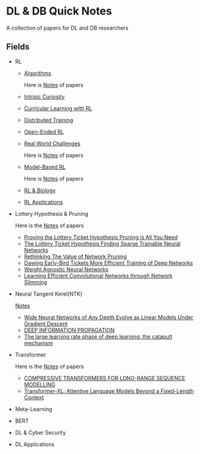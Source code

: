 # DL & DB Quick Notes
A collection of papers for DL and DB researchers

## Fields
- RL
  - [Algorithms](RL/rl_algos)

    Here is [Notes](RL/rl_algos/readme.md) of papers
  - [Intrisic Curiosity](RL/curiosity)
  - [Curricular Learning with RL](RL/curricular_learning_with_rl)
  - [Distributed Training](RL/distributed)
  - [Open-Ended RL](RL/open_ended)
  - [Real World Challenges](RL/real-world_challenge)

    Here is [Notes](RL/real-world_challenge/readme.md) of papers
  - [Model-Based RL](RL/model-based)

    Here is [Notes](RL/model-based/readme.md) of papers
  - [RL & Biology](RL/biology)
  - [RL Applications](RL/applications)
  
- Lottery Hypothesis & Pruning
  
  Here is the [Notes](lottery_hypothesis_and_pruning/readme.md) of papers

  - [Proving the Lottery Ticket Hypothesis Pruning is All You Need](lottery_hypothesis_and_pruning/Proving_the_Lottery_Ticket_Hypothesis_Pruning_is_All_You_Need.pdf)
  - [The Lottery Ticket Hypothesis Finding Sparse Trainable Neural Networks](lottery_hypothesis_and_pruning/THE_LOTTERY_TICKET_HYPOTHESIS_FINDING_SPARSE_TRAINABLE_NEURAL_NETWORKS.pdf)
  - [Rethinking The Value of Network Pruning](lottery_hypothesis_and_pruning/RETHINKING_THE_VALUE_OF_NETWORK_PRUNING.pdf)
  - [Dawing Early-Bird Tickets More Efficient Training of Deep Networks](lottery_hypothesis_and_pruning/DRAWING_EARLY-BIRD_TICKETS_TOWARDS_MORE_EFFICIENT_TRAINING_OF_DEEP_NETWORKS.pdf)
  - [Weight Agnostic Neural Networks](lottery_hypothesis_and_pruning/Weight_Agnostic_Neural_Networks.pdf)
  - [Learning Efficient Convolutional Networks through Network Slimming](lottery_hypothesis_and_pruning/Learning_Efficient_Convolutional_Networks_through_Network_Slimming.pdf)
- Neural Tangent Kerel(NTK)
  
  [Notes](./ntk/readme.md)

  - [Wide Neural Networks of Any Depth Evolve as Linear Models Under Gradient Descent](ntk/Wide%20Neural%20Networks%20of%20Any%20Depth%20Evolve%20as.pdf)
  - [DEEP INFORMATION PROPAGATION](ntk/deep_information_propagation.pdf)
  - [The large learning rate phase of deep learning: the catapult mechanism](ntk/The%20large%20learning%20rate%20phase%20of%20deep%20learning.pdf)
- Transformer
  
  Here is the [Notes](./transformer/readme.md) of papers
  - [COMPRESSIVE TRANSFORMERS FOR LONG-RANGE SEQUENCE MODELLING](./transformer/Compressive%20Transformers%20For%20Long-Range%20Sequence%20Model.pdf)
  - [Transformer-XL: Attentive Language Models Beyond a Fixed-Length Context](./transformer/Transformer-XL%20Attentive%20Language%20Models%20Beyond%20a%20Fixed-Length%20Context.pdf)
- Meta-Learning
- BERT
- DL & Cyber Security
- DL Applications